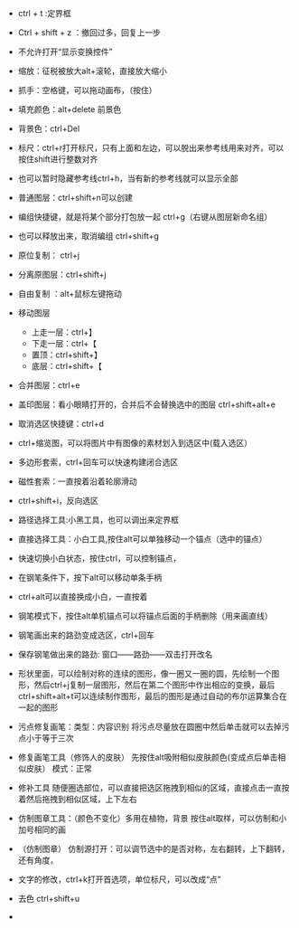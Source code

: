 + ctrl + t :定界框
+ Ctrl + shift + z ：撤回过多，回复上一步
+ 不允许打开“显示变换控件”
+ 缩放：征税被放大alt+滚轮，直接放大缩小 
+ 抓手：空格键，可以拖动画布，（按住）
+ 填充颜色：alt+delete 前景色
+ 背景色：ctrl+Del  
+ 标尺：ctrl+r打开标尺，只有上面和左边，可以脱出来参考线用来对齐，可以按住shift进行整数对齐
+ 也可以暂时隐藏参考线ctrl+h，当有新的参考线就可以显示全部
+ 普通图层：ctrl+shift+n可以创建
+ 编组快捷键，就是将某个部分打包放一起 ctrl+g（右键从图层新命名组）
+ 也可以释放出来，取消编组 ctrl+shift+g
+ 原位复制： ctrl+j
+ 分离原图层：ctrl+shift+j
+ 自由复制 ：alt+鼠标左键拖动
+ 移动图层 
	+ 上走一层：ctrl+】
	+ 下走一层：ctrl+【
	+ 置顶：ctrl+shift+】
	+ 底层：ctrl+shift+【

+ 合并图层：ctrl+e
+ 盖印图层：看小眼睛打开的，合并后不会替换选中的图层 ctrl+shift+alt+e
+ 取消选区快捷键：ctrl+d
+ ctrl+缩览图，可以将图片中有图像的素材划入到选区中(载入选区）
+ 多边形套索，ctrl+回车可以快速构建闭合选区
+ 磁性套索：一直按着沿着轮廓滑动
+ ctrl+shift+i，反向选区
+ 路径选择工具:小黑工具，也可以调出来定界框
+ 直接选择工具：小白工具,按住alt可以单独移动一个锚点（选中的锚点）
+ 快速切换小白状态，按住ctrl，可以控制锚点，
+ 在钢笔条件下，按下alt可以移动单条手柄
+ ctrl+alt可以直接换成小白，一直按着
+ 钢笔模式下，按住alt单机锚点可以将锚点后面的手柄删除（用来画直线）
+ 钢笔画出来的路劲变成选区，ctrl+回车
+ 保存钢笔做出来的路劲: 窗口——路劲——双击打开改名
+ 形状里面，可以绘制对称的连续的图形，像一圈又一圈的圆，先绘制一个图形，然后ctrl+j复制一层图形，然后在第二个图形中作出相应的变换，最后ctrl+shift+alt+t可以连续制作图形，最后的图形是通过自动的布尔运算集合在一起的图形
+ 污点修复画笔：类型：内容识别 将污点尽量放在圆圈中然后单击就可以去掉污点小于等于三次
+ 修复画笔工具（修饰人的皮肤）  先按住alt吸附相似皮肤颜色(变成点后单击相似皮肤）   模式：正常 
+ 修补工具  随便圈选部位，可以直接把选区拖拽到相似的区域，直接点击一直按着然后拖拽到相似区域，上下左右

+ 仿制图章工具：（颜色不变化）多用在植物，背景  按住alt取样，可以仿制和小加号相同的画
+ （仿制图章）   仿制源打开：可以调节选中的是否对称，左右翻转，上下翻转，还有角度，

+ 文字的修改，ctrl+k打开首选项，单位标尺，可以改成“点”
+ 去色  ctrl+shift+u


+ 